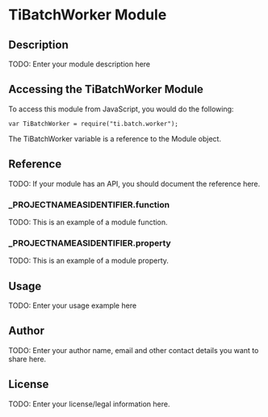 # TiBatchWorker Module

## Description

TODO: Enter your module description here

## Accessing the TiBatchWorker Module

To access this module from JavaScript, you would do the following:

	var TiBatchWorker = require("ti.batch.worker");

The TiBatchWorker variable is a reference to the Module object.	

## Reference

TODO: If your module has an API, you should document
the reference here.

### ___PROJECTNAMEASIDENTIFIER__.function

TODO: This is an example of a module function.

### ___PROJECTNAMEASIDENTIFIER__.property

TODO: This is an example of a module property.

## Usage

TODO: Enter your usage example here

## Author

TODO: Enter your author name, email and other contact
details you want to share here. 

## License

TODO: Enter your license/legal information here.
